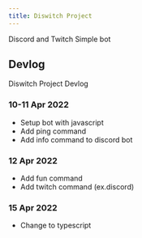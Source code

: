```yaml
---
title: Diswitch Project
---
```


Discord and Twitch Simple bot

## Devlog

Diswitch Project Devlog

### 10-11 Apr 2022

- Setup bot with javascript
- Add ping command
- Add info command to discord bot

### 12 Apr 2022

- Add fun command
- Add twitch command (ex.discord)

### 15 Apr 2022

- Change to typescript